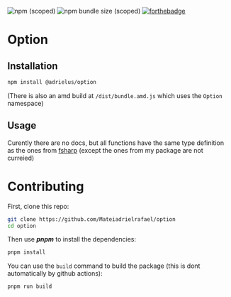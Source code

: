![npm (scoped)](https://img.shields.io/npm/v/@adrielus/option?style=for-the-badge)
![npm bundle size (scoped)](https://img.shields.io/bundlephobia/minzip/@adrielus/option?style=for-the-badge)
[![forthebadge](https://forthebadge.com/images/badges/powered-by-water.svg)](https://forthebadge.com)

# Option

## Installation

```sh
npm install @adrielus/option
```

(There is also an amd build at `/dist/bundle.amd.js` which uses the `Option` namespace)

## Usage

Curently there are no docs, but all functions have the same type definition as the ones from [fsharp](https://msdn.microsoft.com/en-us/visualfsharpdocs/conceptual/core.option-module-%5Bfsharp%5D) (except the ones from my package are not curreied)

# Contributing

First, clone this repo:

```sh
git clone https://github.com/Mateiadrielrafael/option
cd option
```

Then use **_pnpm_** to install the dependencies:

```sh
pnpm install
```

You can use the `build` command to build the package (this is dont automatically by github actions):

```sh
pnpm run build
```
